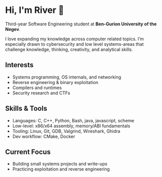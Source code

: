 ﻿# Hi, I'm River 👋

Third-year Software Engineering student at **Ben-Gurion University of the Negev**.

I love expanding my knowledge across computer related topics. I’m especially drawn to cybersecurity and low level systems-areas that challenge knowledge, thinking, creativity, and analytical skills.

## Interests
- Systems programming, OS internals, and networking
- Reverse engineering & binary exploitation
- Compilers and runtimes
- Security research and CTFs

## Skills & Tools
- Languages: C, C++, Python, Bash, java, javascript, scheme
- Low-level: x86/x64 assembly, memory/ABI fundamentals
- Tooling: Linux, Git, GDB, Valgrind, Wireshark, Ghidra
- Dev workflow: CMake, Docker

## Current Focus
- Building small systems projects and write-ups
- Practicing exploitation and reverse engineering
